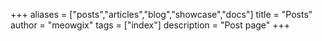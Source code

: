 +++
aliases = ["posts","articles","blog","showcase","docs"]
title = "Posts"
author = "meowgix"
tags = ["index"]
description = "Post page"
+++
